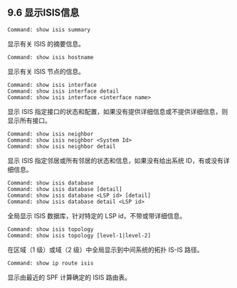 ## 9.6 显示ISIS信息

```
Command: show isis summary
```

显示有关 ISIS 的摘要信息。



```
Command: show isis hostname
```

显示有关 ISIS 节点的信息。



```
Command: show isis interface
Command: show isis interface detail
Command: show isis interface <interface name>
```

显示 ISIS 指定接口的状态和配置，如果没有提供详细信息或不提供详细信息，则显示所有接口。



```
Command: show isis neighbor
Command: show isis neighbor <System Id>
Command: show isis neighbor detail
```

显示 ISIS 指定邻居或所有邻居的状态和信息，如果没有给出系统 ID，有或没有详细信息。



```
Command: show isis database
Command: show isis database [detail]
Command: show isis database <LSP id> [detail]
Command: show isis database detail <LSP id>
```

全局显示 ISIS 数据库，针对特定的 LSP id，不带或带详细信息。



```
Command: show isis topology
Command: show isis topology [level-1|level-2]
```

在区域（1 级）或域（2 级）中全局显示到中间系统的拓扑 IS-IS 路径。



```
Command: show ip route isis
```

显示由最近的 SPF 计算确定的 ISIS 路由表。